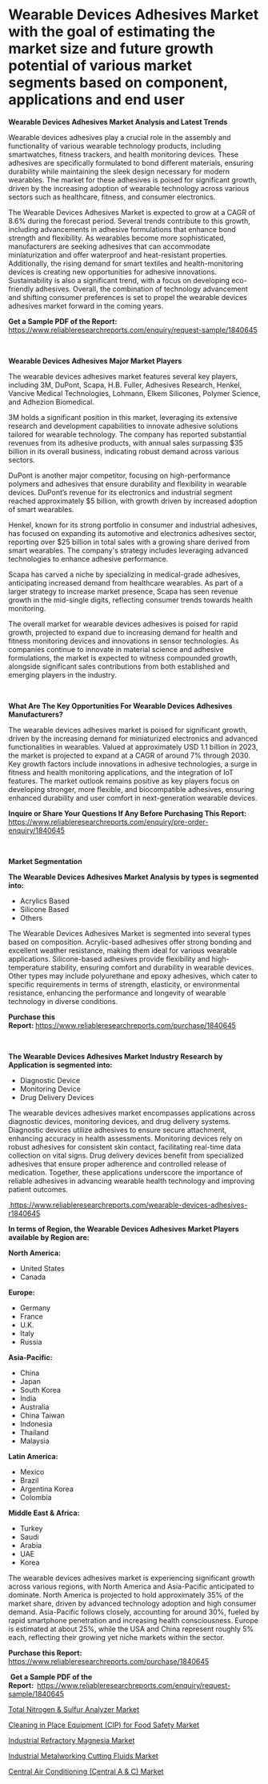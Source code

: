 <p><h1>Wearable Devices Adhesives Market with the goal of estimating the market size and future growth potential of various market segments based on component, applications and end user</h1></p><p><strong>Wearable Devices Adhesives Market Analysis and Latest Trends</strong></p>
<p><p>Wearable devices adhesives play a crucial role in the assembly and functionality of various wearable technology products, including smartwatches, fitness trackers, and health monitoring devices. These adhesives are specifically formulated to bond different materials, ensuring durability while maintaining the sleek design necessary for modern wearables. The market for these adhesives is poised for significant growth, driven by the increasing adoption of wearable technology across various sectors such as healthcare, fitness, and consumer electronics.</p><p>The Wearable Devices Adhesives Market is expected to grow at a CAGR of 8.6% during the forecast period. Several trends contribute to this growth, including advancements in adhesive formulations that enhance bond strength and flexibility. As wearables become more sophisticated, manufacturers are seeking adhesives that can accommodate miniaturization and offer waterproof and heat-resistant properties. Additionally, the rising demand for smart textiles and health-monitoring devices is creating new opportunities for adhesive innovations. Sustainability is also a significant trend, with a focus on developing eco-friendly adhesives. Overall, the combination of technology advancement and shifting consumer preferences is set to propel the wearable devices adhesives market forward in the coming years.</p></p>
<p><strong>Get a Sample PDF of the Report:&nbsp;</strong> <a href="https://www.reliableresearchreports.com/enquiry/request-sample/1840645?utm_campaign=2287&utm_medium=2&utm_source=Github&utm_content=ia&utm_term=03042025&utm_id=wearable-devices-adhesives">https://www.reliableresearchreports.com/enquiry/request-sample/1840645</a></p>
<p>&nbsp;</p>
<p><strong>Wearable Devices Adhesives Major Market Players</strong></p>
<p><p>The wearable devices adhesives market features several key players, including 3M, DuPont, Scapa, H.B. Fuller, Adhesives Research, Henkel, Vancive Medical Technologies, Lohmann, Elkem Silicones, Polymer Science, and Adhezion Biomedical. </p><p>3M holds a significant position in this market, leveraging its extensive research and development capabilities to innovate adhesive solutions tailored for wearable technology. The company has reported substantial revenues from its adhesive products, with annual sales surpassing $35 billion in its overall business, indicating robust demand across various sectors.</p><p>DuPont is another major competitor, focusing on high-performance polymers and adhesives that ensure durability and flexibility in wearable devices. DuPont’s revenue for its electronics and industrial segment reached approximately $5 billion, with growth driven by increased adoption of smart wearables.</p><p>Henkel, known for its strong portfolio in consumer and industrial adhesives, has focused on expanding its automotive and electronics adhesives sector, reporting over $25 billion in total sales with a growing share derived from smart wearables. The company's strategy includes leveraging advanced technologies to enhance adhesive performance.</p><p>Scapa has carved a niche by specializing in medical-grade adhesives, anticipating increased demand from healthcare wearables. As part of a larger strategy to increase market presence, Scapa has seen revenue growth in the mid-single digits, reflecting consumer trends towards health monitoring.</p><p>The overall market for wearable devices adhesives is poised for rapid growth, projected to expand due to increasing demand for health and fitness monitoring devices and innovations in sensor technologies. As companies continue to innovate in material science and adhesive formulations, the market is expected to witness compounded growth, alongside significant sales contributions from both established and emerging players in the industry.</p></p>
<p>&nbsp;</p>
<p><strong>What Are The Key Opportunities For Wearable Devices Adhesives Manufacturers?</strong></p>
<p><p>The wearable devices adhesives market is poised for significant growth, driven by the increasing demand for miniaturized electronics and advanced functionalities in wearables. Valued at approximately USD 1.1 billion in 2023, the market is projected to expand at a CAGR of around 7% through 2030. Key growth factors include innovations in adhesive technologies, a surge in fitness and health monitoring applications, and the integration of IoT features. The market outlook remains positive as key players focus on developing stronger, more flexible, and biocompatible adhesives, ensuring enhanced durability and user comfort in next-generation wearable devices.</p></p>
<p><strong>Inquire or Share Your Questions If Any Before Purchasing This Report:</strong> <a href="https://www.reliableresearchreports.com/enquiry/pre-order-enquiry/1840645?utm_campaign=2287&utm_medium=2&utm_source=Github&utm_content=ia&utm_term=03042025&utm_id=wearable-devices-adhesives">https://www.reliableresearchreports.com/enquiry/pre-order-enquiry/1840645</a></p>
<p>&nbsp;</p>
<p><strong>Market Segmentation</strong></p>
<p><strong>The Wearable Devices Adhesives Market Analysis by types is segmented into:</strong></p>
<p><ul><li>Acrylics Based</li><li>Silicone Based</li><li>Others</li></ul></p>
<p><p>The Wearable Devices Adhesives Market is segmented into several types based on composition. Acrylic-based adhesives offer strong bonding and excellent weather resistance, making them ideal for various wearable applications. Silicone-based adhesives provide flexibility and high-temperature stability, ensuring comfort and durability in wearable devices. Other types may include polyurethane and epoxy adhesives, which cater to specific requirements in terms of strength, elasticity, or environmental resistance, enhancing the performance and longevity of wearable technology in diverse conditions.</p></p>
<p><strong>Purchase this Report:&nbsp;</strong><a href="https://www.reliableresearchreports.com/purchase/1840645?utm_campaign=2287&utm_medium=2&utm_source=Github&utm_content=ia&utm_term=03042025&utm_id=wearable-devices-adhesives">https://www.reliableresearchreports.com/purchase/1840645</a></p>
<p>&nbsp;</p>
<p><strong>The Wearable Devices Adhesives Market Industry Research by Application is segmented into:</strong></p>
<p><ul><li>Diagnostic Device</li><li>Monitoring Device</li><li>Drug Delivery Devices</li></ul></p>
<p><p>The wearable devices adhesives market encompasses applications across diagnostic devices, monitoring devices, and drug delivery systems. Diagnostic devices utilize adhesives to ensure secure attachment, enhancing accuracy in health assessments. Monitoring devices rely on robust adhesives for consistent skin contact, facilitating real-time data collection on vital signs. Drug delivery devices benefit from specialized adhesives that ensure proper adherence and controlled release of medication. Together, these applications underscore the importance of reliable adhesives in advancing wearable health technology and improving patient outcomes.</p></p>
<p><a href="https://www.reliableresearchreports.com/wearable-devices-adhesives-r1840645?utm_campaign=2287&utm_medium=2&utm_source=Github&utm_content=ia&utm_term=03042025&utm_id=wearable-devices-adhesives">&nbsp;https://www.reliableresearchreports.com/wearable-devices-adhesives-r1840645</a></p>
<p><strong>In terms of Region, the Wearable Devices Adhesives Market Players available by Region are:</strong></p>
<p>
    <p> <strong> North America: </strong>
        <ul>
            <li>United States</li>
            <li>Canada</li>
        </ul>
        </p> 
    <p> <strong> Europe: </strong>
        <ul>
            <li>Germany</li>
            <li>France</li>
            <li>U.K.</li>
            <li>Italy</li>
            <li>Russia</li>
        </ul>
        </p> 
    <p> <strong> Asia-Pacific: </strong>
        <ul>
            <li>China</li>
            <li>Japan</li>
            <li>South Korea</li>
            <li>India</li>
            <li>Australia</li>
            <li>China Taiwan</li>
            <li>Indonesia</li>
            <li>Thailand</li>
            <li>Malaysia</li>
        </ul>
        </p> 
    <p> <strong> Latin America: </strong>
        <ul>
            <li>Mexico</li>
            <li>Brazil</li>
            <li>Argentina Korea</li>
            <li>Colombia</li>
        </ul>
        </p> 
    <p> <strong> Middle East & Africa: </strong>
        <ul>
            <li>Turkey</li>
            <li>Saudi</li>
            <li>Arabia</li>
            <li>UAE</li>
            <li>Korea</li>
        </ul>
    </p>
    </p>
<p><p>The wearable devices adhesives market is experiencing significant growth across various regions, with North America and Asia-Pacific anticipated to dominate. North America is projected to hold approximately 35% of the market share, driven by advanced technology adoption and high consumer demand. Asia-Pacific follows closely, accounting for around 30%, fueled by rapid smartphone penetration and increasing health consciousness. Europe is estimated at about 25%, while the USA and China represent roughly 5% each, reflecting their growing yet niche markets within the sector.</p></p>
<p><strong>Purchase this Report: </strong><a href="https://www.reliableresearchreports.com/purchase/1840645?utm_campaign=2287&utm_medium=2&utm_source=Github&utm_content=ia&utm_term=03042025&utm_id=wearable-devices-adhesives">https://www.reliableresearchreports.com/purchase/1840645</a></p>
<p>&nbsp;<strong>Get a Sample PDF of the Report:&nbsp;&nbsp;</strong><a href="https://www.reliableresearchreports.com/enquiry/request-sample/1840645?utm_campaign=2287&utm_medium=2&utm_source=Github&utm_content=ia&utm_term=03042025&utm_id=wearable-devices-adhesives">https://www.reliableresearchreports.com/enquiry/request-sample/1840645</a></p>
<p><strong></strong></p>
<p><p><a href="https://www.linkedin.com/pulse/total-nitrogen-sulfur-analyzer-market-projected-cagr-98-from-c9age?utm_campaign=2287&utm_medium=2&utm_source=Github&utm_content=ia&utm_term=03042025&utm_id=wearable-devices-adhesives">Total Nitrogen & Sulfur Analyzer Market</a></p><p><a href="https://www.linkedin.com/pulse/cleaning-place-equipment-cip-food-safety-market-from-20252032-zjgee?utm_campaign=2287&utm_medium=2&utm_source=Github&utm_content=ia&utm_term=03042025&utm_id=wearable-devices-adhesives">Cleaning in Place Equipment (CIP) for Food Safety Market</a></p><p><a href="https://github.com/bordzjisela/Market-Research-Report-List-1/blob/main/industrial-refractory-magnesia-market.md?utm_campaign=2287&utm_medium=2&utm_source=Github&utm_content=ia&utm_term=03042025&utm_id=wearable-devices-adhesives">Industrial Refractory Magnesia Market</a></p><p><a href="https://github.com/sakourkishev/Market-Research-Report-List-1/blob/main/industrial-metalworking-cutting-fluids-market.md?utm_campaign=2287&utm_medium=2&utm_source=Github&utm_content=ia&utm_term=03042025&utm_id=wearable-devices-adhesives">Industrial Metalworking Cutting Fluids Market</a></p><p><a href="https://www.linkedin.com/pulse/growth-revenue-insights-central-air-conditioning-c-market-projected-qfune?utm_campaign=2287&utm_medium=2&utm_source=Github&utm_content=ia&utm_term=03042025&utm_id=wearable-devices-adhesives">Central Air Conditioning (Central A & C) Market</a></p></p>